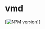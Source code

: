 # vmd
[![NPM version][npm-image]][


[npm-image]: https://img.shields.io/npm/v/vmd.svg?style=flat-square
